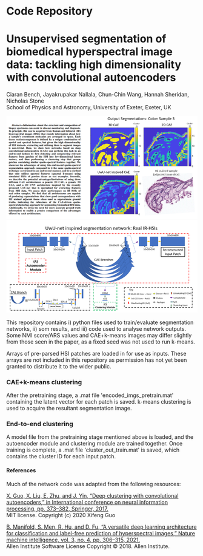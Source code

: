 # Code Repository  
# Unsupervised segmentation of biomedical hyperspectral image data: tackling high dimensionality with convolutional autoencoders  

Ciaran Bench, Jayakrupakar Nallala, Chun-Chin Wang, Hannah Sheridan, Nicholas Stone  
School of Physics and Astronomy, University of Exeter, Exeter, UK  

<img src="./README_files/abstract.PNG">
<img src="./README_files/arch_github.PNG">  

This repository contains i) python files used to train/evaluate segmentation networks, ii) som results, and iii) code used to analyse network outputs. Some NMI score/ARS values and CAE+k-means images may differ slightly from those seen in the paper, as a fixed seed was not used to run k-means.  

Arrays of pre-parsed HSI patches are loaded in for use as inputs. These arrays are not included in this repository as permission has not yet been granted to distribute it to the wider public. 

### CAE+k-means clustering  
After the pretraining stage, a .mat file 'encoded_imgs_pretrain.mat' containing the latent vector for each patch is saved. k-means clustering is used to acquire the resultant segmentation image.  

### End-to-end clustering  
A model file from the pretraining stage mentioned above is loaded, and the autoencoder module and clustering module are trained together. Once training is complete, a .mat file 'cluster_out_train.mat' is saved, which contains the cluster ID for each input patch.  


#### References
Much of the network code was adapted from the following resources:

[X. Guo, X. Liu, E. Zhu, and J. Yin, “Deep clustering with convolutional autoencoders,” in International conference on neural information
processing, pp. 373–382, Springer, 2017.](https://xifengguo.github.io/papers/ICONIP17-DCEC.pdf)  
MIT license. Copyright (c) 2020 Xifeng Guo

[B. Manifold, S. Men, R. Hu, and D. Fu, “A versatile deep learning
architecture for classification and label-free prediction of hyperspectral
images,” Nature machine intelligence, vol. 3, no. 4, pp. 306–315, 2021.](https://doi.org/10.1038%2Fs42256-021-00309-y)  
Allen Institute Software License Copyright © 2018. Allen Institute.
